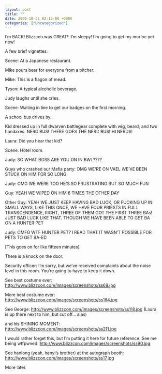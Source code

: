 ```yaml
---
layout: post
title: ""
date: 2005-10-31 02:15:00 +0000
categories: ["Uncategorized"]
---
```


I’m BACK! Blizzcon was GREAT!! I’m sleepy! I’m going to get my murloc pet now!

A few brief vignettes:

Scene: At a Japanese restaurant.

Mike pours beer for everyone from a pitcher.

Mike: This is a flagon of mead.

Tyson: A typical alcoholic beverage.

Judy laughs until she cries.

Scene: Waiting in line to get our badges on the first morning.

A school bus drives by.

Kid dressed up in full dwarven battlegear complete with wig, beard, and two handaxes: NERD BUS! THERE GOES THE NERD BUS! HI NERDS!

Laura: Did you hear that kid?

Scene: Hotel room.

Judy: SO WHAT BOSS ARE YOU ON IN BWL????

Guys who crashed our Mafia party: OMG WE’RE ON VAEL WE’VE BEEN STUCK ON HIM FOR SO LONG

Judy: OMG WE WERE TOO HE’S SO FRUSTRATING BUT SO MUCH FUN

Guy: YEAH WE WIPED ON HIM 6 TIMES THE OTHER DAY

Other Guy: YEAH WE JUST KEEP HAVING BAD LUCK, OR FUCKING UP IN SMALL WAYS, LIKE THIS ONCE, WE HAVE FOUR PRIESTS IN FULL TRANSCENDENCE, RIGHT, THREE OF THEM GOT THE FIRST THREE BAs! JUST BAD LUCK LIKE THAT. THOUGH WE HAVE BEEN ABLE TO GET BA ON A HUNTER PET

Judy: OMFG WTF HUNTER PET? I READ THAT IT WASN’T POSSIBLE FOR PETS TO GET BA-ED

[This goes on for like fifteen minutes]

There is a knock on the door.

Security officer: I’m sorry, but we’ve received complaints about the noise level in this room. You’re going to have to keep it down.

See best costume ever: http://www.blizzcon.com/images/screenshots/ss68.jpg

More best costume ever: http://www.blizzcon.com/images/screenshots/ss164.jpg

See George: http://www.blizzcon.com/images/screenshots/ss118.jpg (Laura is up there next to him, but cut off… alas)

and his SHINING MOMENT: http://www.blizzcon.com/images/screenshots/ss211.jpg

I would rather forget this, but I’m putting it here for future reference. See me being wtfpwned: http://www.blizzcon.com/images/screenshots/ss90.jpg

See hanlong (yeah, hanyi’s brother) at the autograph booth: http://www.blizzcon.com/images/screenshots/ss17.jpg

More later.